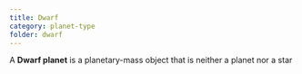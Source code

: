 ```yaml
---
title: Dwarf
category: planet-type
folder: dwarf
---
```


A **Dwarf planet** is a planetary-mass object that is neither a planet nor a star